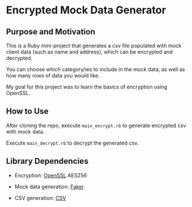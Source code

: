 # Encrypted Mock Data Generator
## Purpose and Motivation
This is a Ruby mini-project that generates a csv file populated with mock client data (such as name and address), which can be encrypted and decrypted.

You can choose which category/ies to include in the mock data, as well as how many rows of data you would like.

My goal for this project was to learn the basics of encryption using OpenSSL.

## How to Use
After cloning the repo, execute `main_encrypt.rb` to generate encrypted csv with mock data.

Execute `main_decrypt.rb` to decrypt the generated csv.

## Library Dependencies
- Encryption: [OpenSSL](https://ruby-doc.org/stdlib-2.4.0/libdoc/openssl/rdoc/OpenSSL/Cipher.html#method-i-final) AES256

- Mock data generation: [Faker](https://github.com/stympy/faker)

- CSV generation: [CSV](https://ruby-doc.org/stdlib-2.0.0/libdoc/csv/rdoc/CSV.html)